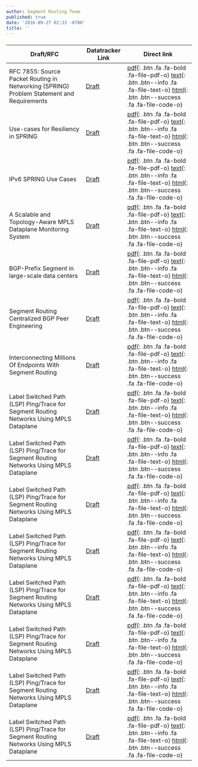 ```yaml
---
author: Segment Routing Team
published: true
date: '2016-09-27 02:33 -0700'
title: ''
---
```

<h3 class="archive-subtitle"></h3>
  
[draft-rfc-1-link]: https://datatracker.ietf.org/doc/rfc7855/
[draft-rfc-1-pdf]: https://www.rfc-editor.org/rfc/pdfrfc/rfc7855.txt.pdf
[draft-rfc-1-html]: https://tools.ietf.org/html/rfc7855
[draft-rfc-1-text]: https://www.rfc-editor.org/rfc/rfc7855.txt

[draft-rfc-2-link]: https://datatracker.ietf.org/doc/draft-ietf-spring-resiliency-use-cases/
[draft-rfc-2-pdf]: https://tools.ietf.org/pdf/draft-ietf-spring-resiliency-use-cases-06.pdf
[draft-rfc-2-html]: https://tools.ietf.org/html/draft-ietf-spring-resiliency-use-cases-06
[draft-rfc-2-text]: https://www.ietf.org/id/draft-ietf-spring-resiliency-use-cases-06.txt

[draft-rfc-3-link]: https://datatracker.ietf.org/doc/draft-ietf-spring-ipv6-use-cases/
[draft-rfc-3-pdf]: https://tools.ietf.org/pdf/draft-ietf-spring-ipv6-use-cases-07.pdf
[draft-rfc-3-html]: https://tools.ietf.org/html/draft-ietf-spring-ipv6-use-cases-07
[draft-rfc-3-text]: https://www.ietf.org/id/draft-ietf-spring-ipv6-use-cases-07.txt

[draft-rfc-4-link]: https://datatracker.ietf.org/doc/draft-ietf-spring-oam-usecase/
[draft-rfc-4-pdf]: https://tools.ietf.org/pdf/draft-ietf-spring-oam-usecase-03.pdf
[draft-rfc-4-html]: https://tools.ietf.org/html/draft-ietf-spring-oam-usecase-03
[draft-rfc-4-text]: https://www.ietf.org/id/draft-ietf-spring-oam-usecase-03.txt

[draft-rfc-5-link]: https://datatracker.ietf.org/doc/draft-ietf-spring-segment-routing-msdc/
[draft-rfc-5-pdf]:  https://tools.ietf.org/pdf/draft-ietf-spring-segment-routing-msdc-01.pdf
[draft-rfc-5-html]: https://tools.ietf.org/html/draft-ietf-spring-segment-routing-msdc-01
[draft-rfc-5-text]: https://www.ietf.org/id/draft-ietf-spring-segment-routing-msdc-01.txt

[draft-rfc-6-link]: https://datatracker.ietf.org/doc/draft-ietf-spring-segment-routing-central-epe/
[draft-rfc-6-pdf]:  https://tools.ietf.org/pdf/draft-ietf-spring-segment-routing-central-epe-02.pdf
[draft-rfc-6-html]: https://tools.ietf.org/html/draft-ietf-spring-segment-routing-central-epe-02
[draft-rfc-6-text]: https://tools.ietf.org/id/draft-ietf-spring-segment-routing-central-epe-02.txt

[draft-rfc-7-link]: https://datatracker.ietf.org/doc/draft-filsfils-spring-large-scale-interconnect/
[draft-rfc-7-pdf]: https://tools.ietf.org/pdf/draft-filsfils-spring-large-scale-interconnect-02.pdf
[draft-rfc-7-html]: https://tools.ietf.org/html/draft-filsfils-spring-large-scale-interconnect-02
[draft-rfc-7-text]: https://www.ietf.org/id/draft-filsfils-spring-large-scale-interconnect-02.txt

[draft-rfc-8-link]: https://datatracker.ietf.org/doc/draft-ietf-mpls-spring-lsp-ping/
[draft-rfc-8-pdf]: https://tools.ietf.org/pdf/draft-ietf-mpls-spring-lsp-ping-00.pdf
[draft-rfc-8-html]: https://tools.ietf.org/html/draft-ietf-mpls-spring-lsp-ping-00
[draft-rfc-8-text]: https://www.ietf.org/id/draft-ietf-mpls-spring-lsp-ping-00.txt

[draft-rfc-9-link]: https://datatracker.ietf.org/doc/draft-ietf-mpls-spring-lsp-ping/
[draft-rfc-9-pdf]: https://tools.ietf.org/pdf/draft-ietf-mpls-spring-lsp-ping-00.pdf
[draft-rfc-9-html]: https://tools.ietf.org/html/draft-ietf-mpls-spring-lsp-ping-00
[draft-rfc-9-text]: https://www.ietf.org/id/draft-ietf-mpls-spring-lsp-ping-00.txt

[draft-rfc-10-link]: https://datatracker.ietf.org/doc/draft-ietf-mpls-spring-lsp-ping/
[draft-rfc-10-pdf]: https://tools.ietf.org/pdf/draft-ietf-mpls-spring-lsp-ping-00.pdf
[draft-rfc-10-html]: https://tools.ietf.org/html/draft-ietf-mpls-spring-lsp-ping-00
[draft-rfc-10-text]: https://www.ietf.org/id/draft-ietf-mpls-spring-lsp-ping-00.txt

[draft-rfc-11-link]: https://datatracker.ietf.org/doc/draft-ietf-mpls-spring-lsp-ping/
[draft-rfc-11-pdf]: https://tools.ietf.org/pdf/draft-ietf-mpls-spring-lsp-ping-00.pdf
[draft-rfc-11-html]: https://tools.ietf.org/html/draft-ietf-mpls-spring-lsp-ping-00
[draft-rfc-11-text]: https://www.ietf.org/id/draft-ietf-mpls-spring-lsp-ping-00.txt

[draft-rfc-12-link]: https://datatracker.ietf.org/doc/draft-ietf-mpls-spring-lsp-ping/
[draft-rfc-12-pdf]: https://tools.ietf.org/pdf/draft-ietf-mpls-spring-lsp-ping-00.pdf
[draft-rfc-12-html]: https://tools.ietf.org/html/draft-ietf-mpls-spring-lsp-ping-00
[draft-rfc-12-text]: https://www.ietf.org/id/draft-ietf-mpls-spring-lsp-ping-00.txt

[draft-rfc-13-link]: https://datatracker.ietf.org/doc/draft-ietf-mpls-spring-lsp-ping/
[draft-rfc-13-pdf]: https://tools.ietf.org/pdf/draft-ietf-mpls-spring-lsp-ping-00.pdf
[draft-rfc-13-html]: https://tools.ietf.org/html/draft-ietf-mpls-spring-lsp-ping-00
[draft-rfc-13-text]: https://www.ietf.org/id/draft-ietf-mpls-spring-lsp-ping-00.txt

[draft-rfc-14-link]: https://datatracker.ietf.org/doc/draft-ietf-mpls-spring-lsp-ping/
[draft-rfc-14-pdf]: https://tools.ietf.org/pdf/draft-ietf-mpls-spring-lsp-ping-00.pdf
[draft-rfc-14-html]: https://tools.ietf.org/html/draft-ietf-mpls-spring-lsp-ping-00
[draft-rfc-14-text]: https://www.ietf.org/id/draft-ietf-mpls-spring-lsp-ping-00.txt

[draft-rfc-15-link]: https://datatracker.ietf.org/doc/draft-ietf-mpls-spring-lsp-ping/
[draft-rfc-15-pdf]: https://tools.ietf.org/pdf/draft-ietf-mpls-spring-lsp-ping-00.pdf
[draft-rfc-15-html]: https://tools.ietf.org/html/draft-ietf-mpls-spring-lsp-ping-00
[draft-rfc-15-text]: https://www.ietf.org/id/draft-ietf-mpls-spring-lsp-ping-00.txt




| Draft/RFC            | Datatracker Link   | Direct link                                       |
| --------             | ---------          | -----------                                       |
| RFC 7855: Source Packet Routing in Networking (SPRING) Problem Statement and Requirements  |[Draft][draft-rfc-1-link]  |  [ pdf][draft-rfc-1-pdf]{: .btn .fa .fa-bold .fa-file-pdf-o} [ text][draft-rfc-1-text]{: .btn .btn--info .fa .fa-file-text-o} [ html][draft-rfc-1-html]{: .btn .btn--success .fa .fa-file-code-o}                                                                    | 
| Use-cases for Resiliency in SPRING  |   [Draft][draft-rfc-2-link]  |  [ pdf][draft-rfc-2-pdf]{: .btn .fa .fa-bold .fa-file-pdf-o} [ text][draft-rfc-2-text]{: .btn .btn--info .fa .fa-file-text-o} [ html][draft-rfc-2-html]{: .btn .btn--success .fa .fa-file-code-o}                             |
| IPv6 SPRING Use Cases   |   [Draft][draft-rfc-3-link]  |  [ pdf][draft-rfc-3-pdf]{: .btn .fa .fa-bold .fa-file-pdf-o} [ text][draft-rfc-3-text]{: .btn .btn--info .fa .fa-file-text-o} [ html][draft-rfc-3-html]{: .btn .btn--success .fa .fa-file-code-o}                                    | 
|A Scalable and Topology-Aware MPLS Dataplane Monitoring System   |  [Draft][draft-rfc-4-link]  |  [ pdf][draft-rfc-4-pdf]{: .btn .fa .fa-bold .fa-file-pdf-o} [ text][draft-rfc-4-text]{: .btn .btn--info .fa .fa-file-text-o} [ html][draft-rfc-4-html]{: .btn .btn--success .fa .fa-file-code-o}  | 
| BGP-Prefix Segment in large-scale data centers  |   [Draft][draft-rfc-5-link]  |  [ pdf][draft-rfc-5-pdf]{: .btn .fa .fa-bold .fa-file-pdf-o} [ text][draft-rfc-5-text]{: .btn .btn--info .fa .fa-file-text-o} [ html][draft-rfc-5-html]{: .btn .btn--success .fa .fa-file-code-o}            | 
| Segment Routing Centralized BGP Peer Engineering  |       [Draft][draft-rfc-6-link]  |  [ pdf][draft-rfc-6-pdf]{: .btn .fa .fa-bold .fa-file-pdf-o} [ text][draft-rfc-6-text]{: .btn .btn--info .fa .fa-file-text-o} [ html][draft-rfc-6-html]{: .btn .btn--success .fa .fa-file-code-o}        | 
| Interconnecting Millions Of Endpoints With Segment Routing  |[Draft][draft-rfc-7-link]|[ pdf][draft-rfc-7-pdf]{: .btn .fa .fa-bold .fa-file-pdf-o} [ text][draft-rfc-7-text]{: .btn .btn--info .fa .fa-file-text-o} [ html][draft-rfc-7-html]{: .btn .btn--success .fa .fa-file-code-o}        | 
| Label Switched Path (LSP) Ping/Trace for Segment Routing Networks Using MPLS Dataplane|[Draft][draft-rfc-8-link]|[ pdf][draft-rfc-8-pdf]{: .btn .fa .fa-bold .fa-file-pdf-o} [ text][draft-rfc-8-text]{: .btn .btn--info .fa .fa-file-text-o} [ html][draft-rfc-8-html]{: .btn .btn--success .fa .fa-file-code-o}                                                                                |
| Label Switched Path (LSP) Ping/Trace for Segment Routing Networks Using MPLS Dataplane|[Draft][draft-rfc-9-link]|[ pdf][draft-rfc-9-pdf]{: .btn .fa .fa-bold .fa-file-pdf-o} [ text][draft-rfc-9-text]{: .btn .btn--info .fa .fa-file-text-o} [ html][draft-rfc-9-html]{: .btn .btn--success .fa .fa-file-code-o}                                                                                |
| Label Switched Path (LSP) Ping/Trace for Segment Routing Networks Using MPLS Dataplane|[Draft][draft-rfc-10-link]|[ pdf][draft-rfc-10-pdf]{: .btn .fa .fa-bold .fa-file-pdf-o} [ text][draft-rfc-10-text]{: .btn .btn--info .fa .fa-file-text-o} [ html][draft-rfc-10-html]{: .btn .btn--success .fa .fa-file-code-o}                                                                    |
| Label Switched Path (LSP) Ping/Trace for Segment Routing Networks Using MPLS Dataplane|[Draft][draft-rfc-11-link]|[ pdf][draft-rfc-11-pdf]{: .btn .fa .fa-bold .fa-file-pdf-o} [ text][draft-rfc-11-text]{: .btn .btn--info .fa .fa-file-text-o} [ html][draft-rfc-11-html]{: .btn .btn--success .fa .fa-file-code-o}                                                                    |
| Label Switched Path (LSP) Ping/Trace for Segment Routing Networks Using MPLS Dataplane|[Draft][draft-rfc-12-link]|[ pdf][draft-rfc-12-pdf]{: .btn .fa .fa-bold .fa-file-pdf-o} [ text][draft-rfc-12-text]{: .btn .btn--info .fa .fa-file-text-o} [ html][draft-rfc-12-html]{: .btn .btn--success .fa .fa-file-code-o}                                                                    |
| Label Switched Path (LSP) Ping/Trace for Segment Routing Networks Using MPLS Dataplane|[Draft][draft-rfc-13-link]|[ pdf][draft-rfc-13-pdf]{: .btn .fa .fa-bold .fa-file-pdf-o} [ text][draft-rfc-13-text]{: .btn .btn--info .fa .fa-file-text-o} [ html][draft-rfc-13-html]{: .btn .btn--success .fa .fa-file-code-o}                                                                   |
| Label Switched Path (LSP) Ping/Trace for Segment Routing Networks Using MPLS Dataplane|[Draft][draft-rfc-14-link]|[ pdf][draft-rfc-14-pdf]{: .btn .fa .fa-bold .fa-file-pdf-o} [ text][draft-rfc-14-text]{: .btn .btn--info .fa .fa-file-text-o} [ html][draft-rfc-14-html]{: .btn .btn--success .fa .fa-file-code-o}                                                                   |
| Label Switched Path (LSP) Ping/Trace for Segment Routing Networks Using MPLS Dataplane|[Draft][draft-rfc-15-link]|[ pdf][draft-rfc-15-pdf]{: .btn .fa .fa-bold .fa-file-pdf-o} [ text][draft-rfc-15-text]{: .btn .btn--info .fa .fa-file-text-o} [ html][draft-rfc-15-html]{: .btn .btn--success .fa .fa-file-code-o}                                                                   |
